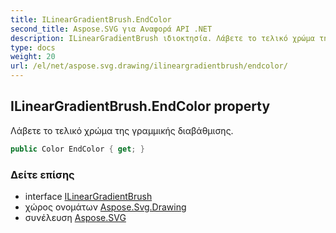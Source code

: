 ```yaml
---
title: ILinearGradientBrush.EndColor
second_title: Aspose.SVG για Αναφορά API .NET
description: ILinearGradientBrush ιδιοκτησία. Λάβετε το τελικό χρώμα της γραμμικής διαβάθμισης.
type: docs
weight: 20
url: /el/net/aspose.svg.drawing/ilineargradientbrush/endcolor/
---
```

## ILinearGradientBrush.EndColor property

Λάβετε το τελικό χρώμα της γραμμικής διαβάθμισης.

```csharp
public Color EndColor { get; }
```

### Δείτε επίσης

* interface [ILinearGradientBrush](../)
* χώρος ονομάτων [Aspose.Svg.Drawing](../../ilineargradientbrush/)
* συνέλευση [Aspose.SVG](../../../)


